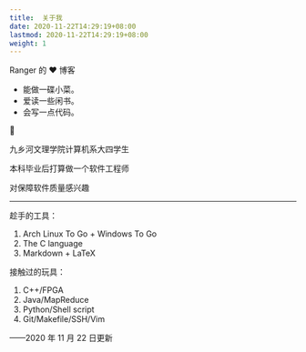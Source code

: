 ```yaml
---
title:  关于我
date: 2020-11-22T14:29:19+08:00
lastmod: 2020-11-22T14:29:19+08:00
weight: 1
---
```


Ranger 的 ❤️ 博客

-   能做一碟小菜。
-   爱读一些闲书。
-   会写一点代码。

 🌈 

九乡河文理学院计算机系大四学生

本科毕业后打算做一个软件工程师

对保障软件质量感兴趣

---

趁手的工具：

1.  Arch Linux To Go + Windows To Go
2.  The C language
3.  Markdown + LaTeX

接触过的玩具：

1.  C++/FPGA
2.  Java/MapReduce
3.  Python/Shell script
4.  Git/Makefile/SSH/Vim

——2020 年 11 月 22 日更新
